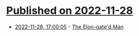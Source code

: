 # [Published on 2022-11-28](index.md)

* [2022-11-28, 17:00:05](https://news.ycombinator.com/item?id=33776066) - [The Elon-gate&#x27;d Man](https://jaredwhite.com/articles/elongate)
